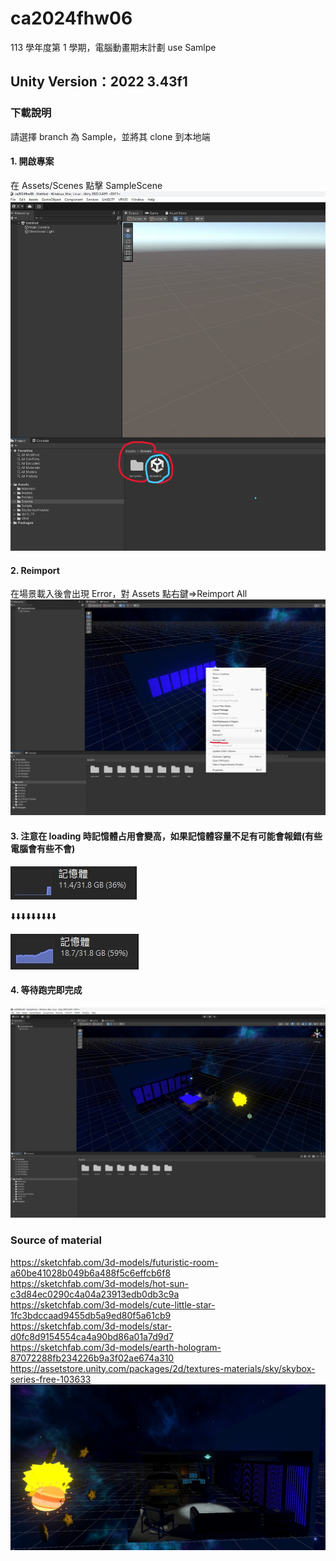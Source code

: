 # ca2024fhw06

113 學年度第 1 學期，電腦動畫期末計劃
use Samlpe

## Unity Version：2022 3.43f1

### 下載說明

請選擇 branch 為 Sample，並將其 clone 到本地端

#### 1. 開啟專案

在 Assets/Scenes 點擊 SampleScene
![image](https://github.com/kairaun/MocapWithUnity/blob/main/pic/1.jpg)

#### 2. Reimport

在場景載入後會出現 Error，對 Assets 點右鍵=>Reimport All
![image](https://github.com/kairaun/MocapWithUnity/blob/main/pic/2.jpg)

#### 3. 注意在 loading 時記憶體占用會變高，如果記憶體容量不足有可能會報錯(有些電腦會有些不會)

<img src="https://github.com/kairaun/MocapWithUnity/blob/main/pic/3.jpg" />
<p text-align="center">⬇️⬇️⬇️⬇️⬇️⬇️⬇️⬇️⬇️</p>
<img src="https://github.com/kairaun/MocapWithUnity/blob/main/pic/4.jpg" />

#### 4. 等待跑完即完成

<img src="https://github.com/kairaun/MocapWithUnity/blob/main/pic/5.jpg" />

### Source of material

https://sketchfab.com/3d-models/futuristic-room-a60be41028b049b6a488f5c6effcb6f8</br>
https://sketchfab.com/3d-models/hot-sun-c3d84ec0290c4a04a23913edb0db3c9a</br>
https://sketchfab.com/3d-models/cute-little-star-1fc3bdccaad9455db5a9ed80f5a61cb9</br>
https://sketchfab.com/3d-models/star-d0fc8d9154554ca4a90bd86a01a7d9d7</br>
https://sketchfab.com/3d-models/earth-hologram-87072288fb234226b9a3f02ae674a310</br>
https://assetstore.unity.com/packages/2d/textures-materials/sky/skybox-series-free-103633
![image](https://github.com/kairaun/MocapWithUnity/blob/main/pic/scene.jpg)
